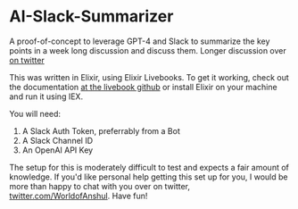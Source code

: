 # AI-Slack-Summarizer
A proof-of-concept to leverage GPT-4 and Slack to summarize the key points in a week long discussion and discuss them. Longer discussion over [on twitter](https://twitter.com/WorldofAnshul/status/1678836543920959493)

This was written in Elixir, using Elixir Livebooks. To get it working, check out the documentation [at the livebook github](https://github.com/livebook-dev/livebook) or install Elixir on your machine and run it using IEX. 

You will need:
1. A Slack Auth Token, preferrably from a Bot
2. A Slack Channel ID
3. An OpenAI API Key

The setup for this is moderately difficult to test and expects a fair amount of knowledge. If you'd like personal help getting this set up for you, I would be more than happy to chat with you over on twitter, [twitter.com/WorldofAnshul](https://twitter.com/WorldofAnshul). Have fun!
